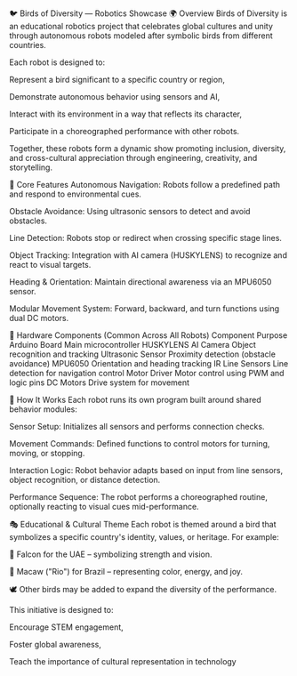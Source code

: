 🐦 Birds of Diversity — Robotics Showcase
🌍 Overview
Birds of Diversity is an educational robotics project that celebrates global cultures and unity through autonomous robots modeled after symbolic birds from different countries.

Each robot is designed to:

Represent a bird significant to a specific country or region,

Demonstrate autonomous behavior using sensors and AI,

Interact with its environment in a way that reflects its character,

Participate in a choreographed performance with other robots.

Together, these robots form a dynamic show promoting inclusion, diversity, and cross-cultural appreciation through engineering, creativity, and storytelling.

🤖 Core Features
Autonomous Navigation: Robots follow a predefined path and respond to environmental cues.

Obstacle Avoidance: Using ultrasonic sensors to detect and avoid obstacles.

Line Detection: Robots stop or redirect when crossing specific stage lines.

Object Tracking: Integration with AI camera (HUSKYLENS) to recognize and react to visual targets.

Heading & Orientation: Maintain directional awareness via an MPU6050 sensor.

Modular Movement System: Forward, backward, and turn functions using dual DC motors.

🔧 Hardware Components (Common Across All Robots)
Component	Purpose
Arduino Board	Main microcontroller
HUSKYLENS AI Camera	Object recognition and tracking
Ultrasonic Sensor	Proximity detection (obstacle avoidance)
MPU6050	Orientation and heading tracking
IR Line Sensors	Line detection for navigation control
Motor Driver	Motor control using PWM and logic pins
DC Motors	Drive system for movement

🧠 How It Works
Each robot runs its own program built around shared behavior modules:

Sensor Setup: Initializes all sensors and performs connection checks.

Movement Commands: Defined functions to control motors for turning, moving, or stopping.

Interaction Logic: Robot behavior adapts based on input from line sensors, object recognition, or distance detection.

Performance Sequence: The robot performs a choreographed routine, optionally reacting to visual cues mid-performance.

🎭 Educational & Cultural Theme
Each robot is themed around a bird that symbolizes a specific country's identity, values, or heritage. For example:

🦅 Falcon for the UAE – symbolizing strength and vision.

🦜 Macaw ("Rio") for Brazil – representing color, energy, and joy.

🕊️ Other birds may be added to expand the diversity of the performance.

This initiative is designed to:

Encourage STEM engagement,

Foster global awareness,

Teach the importance of cultural representation in technology

